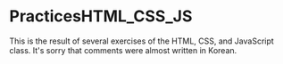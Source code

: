 # PracticesHTML_CSS_JS
This is the result of several exercises of the HTML, CSS, and JavaScript class.
It's sorry that comments were almost written in Korean. 

